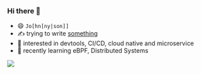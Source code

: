 ### Hi there 👋

- 😄 `Jo[hn[ny|son]]`
- ✍️ trying to write [something](https://blog.qsliu.dev)
- 💓 interested in devtools, CI/CD, cloud native and microservice
- 🌱 recently learning eBPF, Distributed Systems

![](http://views-counter.qsliu.dev)

<!--
**qsliu2017/qsliu2017** is a ✨ _special_ ✨ repository because its `README.md` (this file) appears on your GitHub profile.

Here are some ideas to get you started:

- 🔭 I’m currently working on ...
- 🌱 I’m currently learning ...
- 👯 I’m looking to collaborate on ...
- 🤔 I’m looking for help with ...
- 💬 Ask me about ...
- 📫 How to reach me: ...
-->
